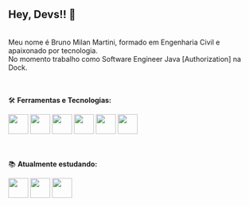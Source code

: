 ## Hey, Devs!! :wave:
<br>
Meu nome é Bruno Milan Martini, formado em Engenharia Civil e apaixonado por tecnologia.
<br>
No momento trabalho como Software Engineer Java [Authorization] na Dock.


<br><br>
:hammer_and_wrench: **Ferramentas e Tecnologias:**

<img src="https://cdn.jsdelivr.net/gh/devicons/devicon/icons/java/java-original.svg" width="40" height="40"/> <img src="https://cdn.jsdelivr.net/gh/devicons/devicon/icons/spring/spring-original-wordmark.svg" width="40" height="40"/> <img src="https://cdn.jsdelivr.net/gh/devicons/devicon/icons/apache/apache-original.svg" width="40" height="40"/> <img src="https://cdn.jsdelivr.net/gh/devicons/devicon/icons/mysql/mysql-original-wordmark.svg" width="40" height="40"/> <img src="https://cdn.jsdelivr.net/gh/devicons/devicon/icons/linux/linux-original.svg" width="40" height="40"/> <img src="https://cdn.jsdelivr.net/gh/devicons/devicon/icons/fedora/fedora-original.svg" width="40" height="40"/>
          

<br><br>
:books: **Atualmente estudando:**

<img src="https://cdn.jsdelivr.net/gh/devicons/devicon/icons/git/git-plain.svg" width="40" height="40"/> <img src="https://cdn.jsdelivr.net/gh/devicons/devicon/icons/github/github-original.svg" width="40" height="40"/> <img src="https://cdn.jsdelivr.net/gh/devicons/devicon/icons/docker/docker-original.svg" width="40" height="40"/>
          
          
           
          
      
          
          
          
          
          
          
